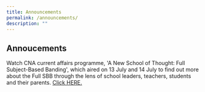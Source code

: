 ```yaml
---
title: Announcements
permalink: /announcements/
description: ""
---
```

## Annoucements



Watch CNA current affairs programme, 'A New School of Thought: Full Subject-Based Banding', which aired on 13 July and 14 July to find out more about the Full SBB through the lens of school leaders, teachers, students and their parents. [Click HERE.](https://www.mewatch.sg/show/A-New-School-of-Thought-Full-SBB-391857)